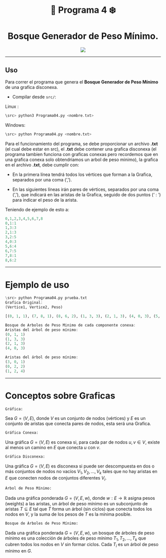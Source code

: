 <div align="center">

# 🌳 **Programa 4** ❄️



# **Bosque Generador de Peso Mínimo.**


</div>


<div align="center">

[![](https://media.giphy.com/media/RWJPtq90qOA4E/giphy.gif)](https://www.youtube.com/watch?v=o1tj2zJ2Wvg)

</div>


---

## **Uso**

Para correr el programa que genera el **Bosque Generador de Peso Mínimo** de una grafica disconexa.
- Compilar desde `src/`:

Linux  : 

```Haskell
\src> python3 Programa04.py <nombre.txt>
```

Windows:  

```Python
\src> python Programa04.py <nombre.txt>
```

Para el funcionamiento del programa, se debe proporcionar un archivo **.txt** (el cual debe estar en src), el **.txt**
debe contener una grafica disconexa (el programa tambien funciona con graficas conexas pero recordemos que en una grafica 
conexa solo obtendriamos un arbol de peso minimo), la grafica en el archivo **.txt**, debe cumplir con:

- En la primera línea tendrá todos los vértices que forman a la Grafica, separados por una coma (’,’).

- En las siguientes líneas irán pares de vértices, separados por una coma (’,’), que indicará en las
aristas de la Grafica, seguido de dos puntos (‘ : ’) para indicar el peso de la arista.

Teniendo de ejemplo de esto a:

```Haskell
0,1,2,3,4,5,6,7,8
0,1:1
1,3:3
2,1:3
3,2:5
4,0:3
5,6:4
6,7:5
7,8:1
8,6:2
```


----

# **Ejemplo de uso**

```Julia
\src> python Programa04.py prueba.txt
Grafica Original:
(Vertice1, Vertice2, Peso)

[(0, 1, 1), (7, 8, 1), (8, 6, 2), (1, 3, 3), (2, 1, 3), (4, 0, 3), (5, 6, 4), (3, 2, 5), (6, 7, 5)]

Bosque de Arboles de Peso Minimo de cada componente conexa:
Aristas del árbol de peso mínimo:
(0, 1, 1)
(1, 3, 3)
(2, 1, 3)
(4, 0, 3)

Aristas del árbol de peso mínimo:
(3, 0, 1)
(0, 2, 2)
(1, 2, 4)
```


----

# **Conceptos sobre Graficas**


```Python
Gráfica:
```

Sea $G = (V, E)$, donde $V$ es un conjunto de nodos (vértices) y $E$ es un conjunto de aristas que conecta pares de nodos, esta será una Grafica.



```Python
Gráfica Conexa:
```

Una gráfica $G = (V, E)$ es conexa si, para cada par de nodos $u, v \in V$, existe al menos un camino en $E$ que conecta $u$ con $v$.



```Python
Gráfica Disconexa:
```

Una gráfica $G = (V, E)$ es disconexa si puede ser descompuesta en dos o más conjuntos de nodos no vacíos $V_1, V_2, \ldots, V_k$ 
tales que no hay aristas en $E$ que conecten nodos de conjuntos diferentes $V_i$.



```Python
Árbol de Peso Mínimo:
```

Dada una gráfica ponderada $G = (V, E, w)$, donde $w: E \rightarrow \mathbb{R}$ asigna pesos (weights) a las aristas, un árbol de peso mínimo 
es un subconjunto de aristas $T \subseteq E$ tal que $T$ forma un árbol (sin ciclos) que conecta todos los nodos en $V$, y la suma de 
los pesos de $T$ es la mínima posible.



```Python
Bosque de Árboles de Peso Mínimo:
```

Dada una gráfica ponderada $G = (V, E, w)$, un bosque de árboles de peso mínimo es una colección de árboles de peso mínimo $T_1, T_2, \ldots, T_k$ 
que cubren todos los nodos en $V$ sin formar ciclos. Cada $T_i$ es un árbol de peso mínimo en $G$.

